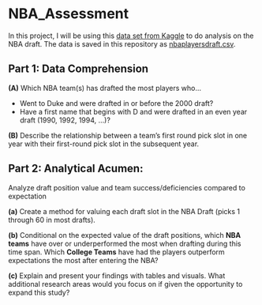 # NBA_Assessment

In this project, I will be using this [data set from Kaggle](https://www.kaggle.com/datasets/mattop/nba-draft-basketball-player-data-19892021?resource=download) to do analysis on the NBA draft. The data is saved in this repository as [nbaplayersdraft.csv](https://github.com/anath703/NBA_Assessment/blob/main/nbaplayersdraft.csv).


## Part 1: Data Comprehension

**(A)** Which NBA team(s) has drafted the most players who…
- Went to Duke and were drafted in or before the 2000 draft?
- Have a first name that begins with D and were drafted in an even year draft (1990, 1992, 1994, …)?

**(B)** Describe the relationship between a team’s first round pick slot in one year with their first-round pick slot in
the subsequent year.

## Part 2: Analytical Acumen: 

Analyze draft position value and team success/deficiencies compared to expectation

**(a)** Create a method for valuing each draft slot in the NBA Draft (picks 1 through 60 in most drafts).

**(b)** Conditional on the expected value of the draft positions, which **NBA teams** have over or
underperformed the most when drafting during this time span. Which **College Teams** have had the players
outperform expectations the most after entering the NBA?

**(c)** Explain and present your findings with tables and visuals. What additional research areas would you
focus on if given the opportunity to expand this study?
